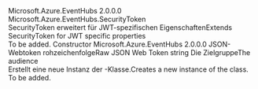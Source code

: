 <Type Name="JsonSecurityToken" FullName="Microsoft.Azure.EventHubs.JsonSecurityToken">
  <TypeSignature Language="C#" Value="public class JsonSecurityToken : Microsoft.Azure.EventHubs.SecurityToken" />
  <TypeSignature Language="ILAsm" Value=".class public auto ansi beforefieldinit JsonSecurityToken extends Microsoft.Azure.EventHubs.SecurityToken" />
  <TypeSignature Language="DocId" Value="T:Microsoft.Azure.EventHubs.JsonSecurityToken" />
  <TypeSignature Language="VB.NET" Value="Public Class JsonSecurityToken&#xA;Inherits SecurityToken" />
  <TypeSignature Language="F#" Value="type JsonSecurityToken = class&#xA;    inherit SecurityToken" />
  <AssemblyInfo>
    <AssemblyName>Microsoft.Azure.EventHubs</AssemblyName>
    <AssemblyVersion>2.0.0.0</AssemblyVersion>
  </AssemblyInfo>
  <Base>
    <BaseTypeName>Microsoft.Azure.EventHubs.SecurityToken</BaseTypeName>
  </Base>
  <Interfaces />
  <Docs>
    <summary>
            <span data-ttu-id="738a6-101">SecurityToken erweitert für JWT-spezifischen Eigenschaften</span><span class="sxs-lookup"><span data-stu-id="738a6-101">Extends SecurityToken for JWT specific properties</span></span>
            </summary>
    <remarks>To be added.</remarks>
  </Docs>
  <Members>
    <Member MemberName=".ctor">
      <MemberSignature Language="C#" Value="public JsonSecurityToken (string rawToken, string audience);" />
      <MemberSignature Language="ILAsm" Value=".method public hidebysig specialname rtspecialname instance void .ctor(string rawToken, string audience) cil managed" />
      <MemberSignature Language="DocId" Value="M:Microsoft.Azure.EventHubs.JsonSecurityToken.#ctor(System.String,System.String)" />
      <MemberSignature Language="VB.NET" Value="Public Sub New (rawToken As String, audience As String)" />
      <MemberSignature Language="F#" Value="new Microsoft.Azure.EventHubs.JsonSecurityToken : string * string -&gt; Microsoft.Azure.EventHubs.JsonSecurityToken" Usage="new Microsoft.Azure.EventHubs.JsonSecurityToken (rawToken, audience)" />
      <MemberType>Constructor</MemberType>
      <AssemblyInfo>
        <AssemblyName>Microsoft.Azure.EventHubs</AssemblyName>
        <AssemblyVersion>2.0.0.0</AssemblyVersion>
      </AssemblyInfo>
      <Parameters>
        <Parameter Name="rawToken" Type="System.String" />
        <Parameter Name="audience" Type="System.String" />
      </Parameters>
      <Docs>
        <param name="rawToken"><span data-ttu-id="738a6-102">JSON-Webtoken rohzeichenfolge</span><span class="sxs-lookup"><span data-stu-id="738a6-102">Raw JSON Web Token string</span></span></param>
        <param name="audience"><span data-ttu-id="738a6-103">Die Zielgruppe</span><span class="sxs-lookup"><span data-stu-id="738a6-103">The audience</span></span></param>
        <summary>
            <span data-ttu-id="738a6-104">Erstellt eine neue Instanz der <see cref="T:Microsoft.Azure.EventHubs.JsonSecurityToken" />-Klasse.</span><span class="sxs-lookup"><span data-stu-id="738a6-104">Creates a new instance of the <see cref="T:Microsoft.Azure.EventHubs.JsonSecurityToken" /> class.</span></span>
            </summary>
        <remarks>To be added.</remarks>
      </Docs>
    </Member>
  </Members>
</Type>